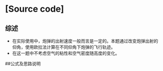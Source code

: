 # [Source code]

## 综述
- 在实际使用中，炮弹的出射速度一般而言是一定的。本题通过改变炮弹出射的仰角，使用欧拉法计算在不同仰角下炮弹的飞行轨迹。
- 在这一题中不考虑空气的粘性和空气密度随高度的变化。

##公式及思路说明
